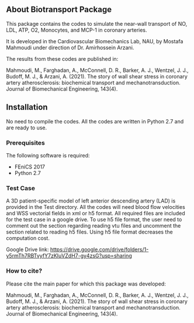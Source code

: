 ## About Biotransport Package

This package contains the codes to simulate the near-wall transport of NO, LDL, ATP, O2, Monocytes, and MCP-1 in coronary arteries.

It is developed in the Cardiovascular Biomechanics Lab, NAU, by Mostafa Mahmoudi under direction of Dr. Amirhossein Arzani.

The results from these codes are published in:

Mahmoudi, M., Farghadan, A., McConnell, D. R., Barker, A. J., Wentzel, J. J., Budoff, M. J., & Arzani, A. (2021). The story of wall shear stress in coronary artery atherosclerosis: biochemical transport and mechanotransduction. Journal of Biomechanical Engineering, 143(4).


## Installation

No need to compile the codes. All the codes are written in Python 2.7 and are ready to use.

### Prerequisites

The following software is required:

- FEniCS 2017
- Python 2.7

### Test Case

A 3D patient-specific model of left anterior descending artery (LAD) is provided in the Test directory. All the codes will need blood flow velocities and WSS vectorial fields in xml or h5 format. All required files are included for the test case in a google drive. To use h5 file format, the user need to comment out the section regarding reading vtu files and uncomment the section related to reading h5 files. Using h5 file format decreases the computation cost.

Google Drive link: https://drive.google.com/drive/folders/1-y5rmTh7RBTvyfY7zKIuVZdH7-gy4zsG?usp=sharing

### How to cite?

Please cite the main paper for which this package was developed:

Mahmoudi, M., Farghadan, A., McConnell, D. R., Barker, A. J., Wentzel, J. J., Budoff, M. J., & Arzani, A. (2021). The story of wall shear stress in coronary artery atherosclerosis: biochemical transport and mechanotransduction. Journal of Biomechanical Engineering, 143(4).
